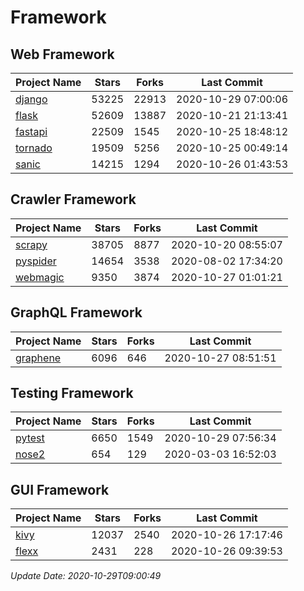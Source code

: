# Framework

## Web Framework
| Project Name | Stars | Forks | Last Commit |
| ------------ | ----- | ----- | ----------- |
| [django](https://github.com/django/django) | 53225 | 22913 | 2020-10-29 07:00:06 |
| [flask](https://github.com/pallets/flask) | 52609 | 13887 | 2020-10-21 21:13:41 |
| [fastapi](https://github.com/tiangolo/fastapi) | 22509 | 1545 | 2020-10-25 18:48:12 |
| [tornado](https://github.com/tornadoweb/tornado) | 19509 | 5256 | 2020-10-25 00:49:14 |
| [sanic](https://github.com/huge-success/sanic) | 14215 | 1294 | 2020-10-26 01:43:53 |

## Crawler Framework
| Project Name | Stars | Forks | Last Commit |
| ------------ | ----- | ----- | ----------- |
| [scrapy](https://github.com/scrapy/scrapy) | 38705 | 8877 | 2020-10-20 08:55:07 |
| [pyspider](https://github.com/binux/pyspider) | 14654 | 3538 | 2020-08-02 17:34:20 |
| [webmagic](https://github.com/code4craft/webmagic) | 9350 | 3874 | 2020-10-27 01:01:21 |

## GraphQL Framework
| Project Name | Stars | Forks | Last Commit |
| ------------ | ----- | ----- | ----------- |
| [graphene](https://github.com/graphql-python/graphene) | 6096 | 646 | 2020-10-27 08:51:51 |

## Testing Framework
| Project Name | Stars | Forks | Last Commit |
| ------------ | ----- | ----- | ----------- |
| [pytest](https://github.com/pytest-dev/pytest) | 6650 | 1549 | 2020-10-29 07:56:34 |
| [nose2](https://github.com/nose-devs/nose2) | 654 | 129 | 2020-03-03 16:52:03 |

## GUI Framework
| Project Name | Stars | Forks | Last Commit |
| ------------ | ----- | ----- | ----------- |
| [kivy](https://github.com/kivy/kivy) | 12037 | 2540 | 2020-10-26 17:17:46 |
| [flexx](https://github.com/flexxui/flexx) | 2431 | 228 | 2020-10-26 09:39:53 |

*Update Date: 2020-10-29T09:00:49*